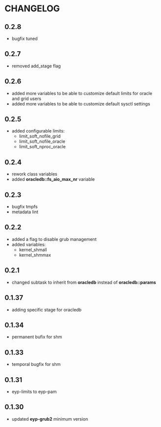 # CHANGELOG

## 0.2.8

* bugfix tuned

## 0.2.7

* removed add_stage flag

## 0.2.6

* added more variables to be able to customize default limits for oracle and grid users
* added more variables to be able to customize default sysctl settings

## 0.2.5

* added configurable limits:
  - limit_soft_nofile_grid
  - limit_soft_nofile_oracle
  - limit_soft_nproc_oracle

## 0.2.4

* rework class variables
* added **oracledb::fs_aio_max_nr** variable

## 0.2.3

* bugfix tmpfs
* metadata lint

## 0.2.2

* added a flag to disable grub management
* added variables:
  * kernel_shmall
  * kernel_shmmax

## 0.2.1

* changed subtask to inherit from **oracledb** instead of **oracledb::params**

## 0.1.37

* adding specific stage for oracledb

## 0.1.34

* permanent bufix for shm

## 0.1.33

* temporal bugfix for shm

## 0.1.31

* eyp-limits to eyp-pam

## 0.1.30

* updated **eyp-grub2** minimum version
